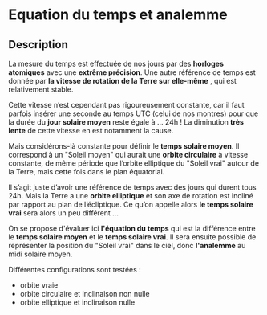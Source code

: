 # Equation du temps et analemme

## Description

La mesure du temps est effectuée de nos jours par des **horloges atomiques** avec une **extrême précision**. Une autre référence de temps est donnée par **la vitesse de rotation de la Terre sur elle-même** , qui est relativement stable.

Cette vitesse n’est cependant pas rigoureusement constante, car il faut parfois insérer une seconde au temps UTC (celui de nos montres) pour que la durée du **jour solaire moyen** reste égale à … 24h ! La diminution **très lente** de cette vitesse en est notamment la cause.

Mais considérons-là constante pour définir le **temps solaire moyen**. Il correspond à un "Soleil moyen" qui aurait une **orbite circulaire** à vitesse constante, de même période que l’orbite elliptique du "Soleil vrai" autour de la Terre, mais cette fois dans le plan équatorial.

Il s’agit juste d’avoir une référence de temps avec des jours qui durent tous 24h. Mais la Terre a une **orbite elliptique** et son axe de rotation est incliné par rapport au plan de l’écliptique. Ce qu’on appelle alors **le temps solaire vrai** sera alors un peu différent …

On se propose d'évaluer ici **l'équation du temps** qui est la différence entre le **temps solaire moyen** et le **temps solaire vrai**. Il sera ensuite possible de représenter la position du "Soleil vrai" dans le ciel, donc **l'analemme** au midi solaire moyen.

Différentes configurations sont testées :
* orbite vraie
* orbite circulaire et inclinaison non nulle
* orbite elliptique et inclinaison nulle
